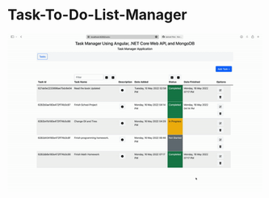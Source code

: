 # Task-To-Do-List-Manager
![](https://github.com/Kevingomez1024/Task-To-Do-List-Manager/blob/main/AngularTaskManager.gif)
